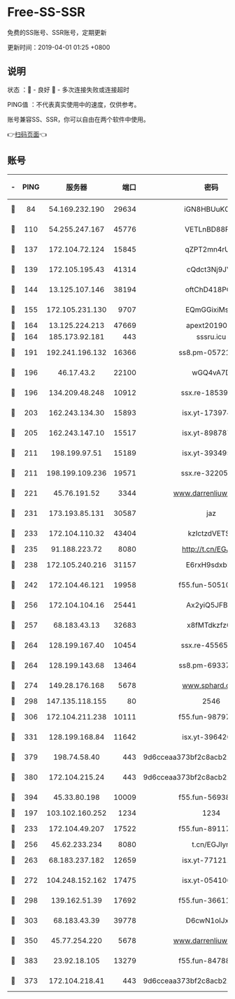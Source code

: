 # Free-SS-SSR

免费的SS账号、SSR账号，定期更新

更新时间：2019-04-01 01:25 +0800

## 说明

状态     ：🙂 - 良好 🙁 - 多次连接失败或连接超时

PING值   ：不代表真实使用中的速度，仅供参考。

账号兼容SS、SSR，你可以自由在两个软件中使用。

👉[扫码页面](https://liesauer.github.io/Free-SS-SSR/)👈

## 账号

|-|PING|服务器|端口|密码|加密方式|区域|
|:----:|:----:|:-----:|-----:|:----:|:----:|:----:|
|🙂|84|54.169.232.190|29634|iGN8HBUuK073|aes-256-cfb|SG|
|🙂|110|54.255.247.167|45776|VETLnBD88Rux|aes-256-cfb|SG|
|🙂|137|172.104.72.124|15845|qZPT2mn4rUFJ|aes-256-cfb|JP|
|🙂|139|172.105.195.43|41314|cQdct3Nj9JVP|aes-256-cfb|JP|
|🙂|144|13.125.107.146|38194|oftChD418PCw|aes-256-cfb|KR|
|🙂|155|172.105.231.130|9707|EQmGGixiMszZ|aes-256-cfb|JP|
|🙂|164|13.125.224.213|47669|apext2019001|chacha20|KR|
|🙂|164|185.173.92.181|443|sssru.icu|rc4-md5|RU|
|🙂|191|192.241.196.132|16366|ss8.pm-05721802|aes-256-cfb|US|
|🙂|196|46.17.43.2|22100|wGQ4vA7D|aes-256-gcm|RU|
|🙂|196|134.209.48.248|10912|ssx.re-18539216|aes-256-cfb|US|
|🙂|203|162.243.134.30|15893|isx.yt-17397453|aes-256-cfb|US|
|🙂|205|162.243.147.10|15517|isx.yt-89878762|aes-256-cfb|US|
|🙂|211|198.199.97.51|15189|isx.yt-39349533|aes-256-cfb|US|
|🙂|211|198.199.109.236|19571|ssx.re-32205633|aes-256-cfb|US|
|🙂|221|45.76.191.52|3344|www.darrenliuwei.com|aes-256-cfb|JP|
|🙂|231|173.193.85.131|30587|jaz|aes-256-cfb|US|
|🙂|233|172.104.110.32|43404|kzIctzdVETSB|aes-256-cfb|JP|
|🙂|235|91.188.223.72|8080|http://t.cn/EGJIyrl|rc4-md5|RU|
|🙂|238|172.105.240.216|31157|E6rxH9sdxbD6|aes-256-cfb|JP|
|🙂|242|172.104.46.121|19958|f55.fun-50510285|aes-256-cfb|SG|
|🙂|256|172.104.104.16|25441|Ax2yiQ5JFBT5|aes-256-cfb|JP|
|🙂|257|68.183.43.13|32683|x8fMTdkzfz00|aes-256-cfb|GB|
|🙂|264|128.199.167.40|10454|ssx.re-45565568|aes-256-cfb|SG|
|🙂|264|128.199.143.68|13464|ss8.pm-69337563|aes-256-cfb|SG|
|🙂|274|149.28.176.168|5678|www.sphard.com|aes-256-cfb|AU|
|🙂|298|147.135.118.155|80|2546|chacha20|US|
|🙂|306|172.104.211.238|10111|f55.fun-98797632|aes-256-cfb|US|
|🙂|331|128.199.168.84|11642|isx.yt-39642003|aes-256-cfb|SG|
|🙂|379|198.74.58.40|443|9d6cceaa373bf2c8acb22e60b6a58be6|aes-256-cfb|US|
|🙂|380|172.104.215.24|443|9d6cceaa373bf2c8acb22e60b6a58be6|aes-256-cfb|US|
|🙂|394|45.33.80.198|10009|f55.fun-56938331|aes-256-cfb|US|
|🙂|197|103.102.160.252|1234|1234|rc4-md5|JP|
|🙂|233|172.104.49.207|17522|f55.fun-89117165|aes-256-cfb|SG|
|🙂|256|45.62.233.234|8080|t.cn/EGJIyrl|rc4-md5|CA|
|🙂|263|68.183.237.182|12659|isx.yt-77121174|aes-256-cfb|SG|
|🙂|272|104.248.152.162|17475|isx.yt-05410663|aes-256-cfb|SG|
|🙂|298|139.162.51.39|17692|f55.fun-36611767|aes-256-cfb|SG|
|🙂|303|68.183.43.39|39778|D6cwN1oIJxeJ|aes-256-cfb|GB|
|🙂|350|45.77.254.220|5678|www.darrenliuwei.com|aes-256-cfb|SG|
|🙂|383|23.92.18.105|13279|f55.fun-84788806|aes-256-cfb|US|
|🙁|373|172.104.218.41|443|9d6cceaa373bf2c8acb22e60b6a58be6|aes-256-cfb|US|
